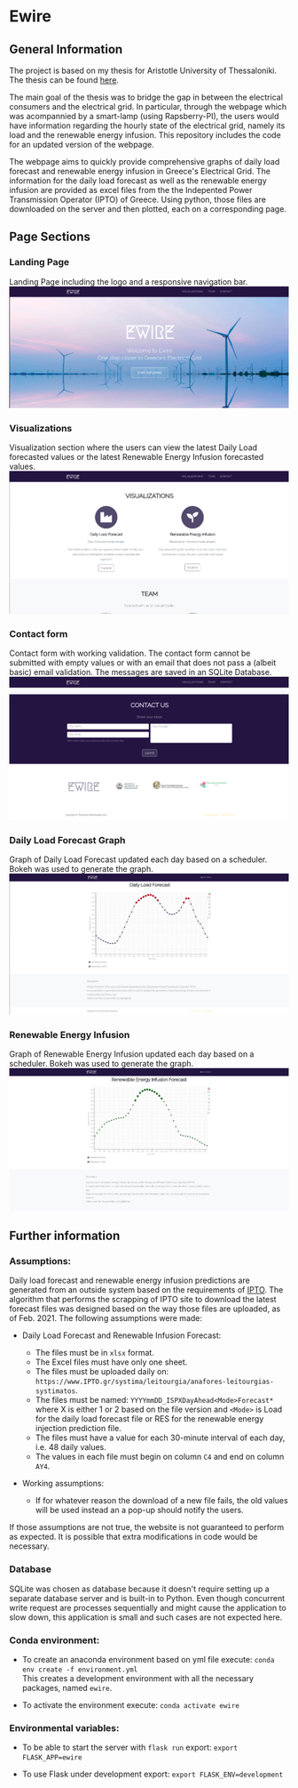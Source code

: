# Ewire

## General Information
The project is based on my thesis for Aristotle University of Thessaloniki. The thesis can be found [here](https://ikee.lib.auth.gr/record/294600/files/theodor-athanasiadis-thesis.pdf).

The main goal of the thesis was to bridge the gap in between the electrical consumers and the electrical grid. In particular, through the webpage which was acompannied by a smart-lamp (using Rapsberry-PI), the users would have information regarding the hourly state of the electrical grid, namely
its load and the renewable energy infusion. This repository includes the code for an updated version of the webpage.

The webpage aims to quickly provide comprehensive graphs of daily load forecast and renewable energy infusion in Greece's Electrical Grid. The information for the daily load forecast as well as the renewable energy infusion are provided as excel files from the the Indepented Power Transmission Operator (IPTO) of Greece. Using python, those files are downloaded on the server and then plotted, each on a corresponding page.

## Page Sections

### Landing Page
Landing Page including the logo and a responsive navigation bar.
![](/static/assets/read-me-images/main-section.png)

### Visualizations
Visualization section where the users can view the latest Daily Load forecasted values or the latest Renewable Energy Infusion forecasted values.
![](/static/assets/read-me-images/visualizations.png)

### Contact form
Contact form with working validation. The contact form cannot be submitted with empty values or with an email that does not pass a (albeit basic) email validation. The messages are saved in an SQLite Database.
![](/static/assets/read-me-images/contact-form.png)

### Daily Load Forecast Graph
Graph of Daily Load Forecast updated each day based on a scheduler. Bokeh was used to generate the graph.
![](/static/assets/read-me-images/daily-forecast.png)

### Renewable Energy Infusion
Graph of Renewable Energy Infusion updated each day based on a scheduler. Bokeh was used to generate the graph.
![](/static/assets/read-me-images/renewable-forecast.png)


## Further information

### Assumptions:
Daily load forecast and renewable energy infusion predictions are generated from an outside system based on the requirements of [IPTO](https://www.IPTO.gr/en). The algorithm that performs the scrapping of IPTO site to download the latest forecast files was designed based on the way those files are uploaded, as of Feb. 2021. 
The following assumptions were made:
- Daily Load Forecast and Renewable Infusion Forecast:
    - The files must be in `xlsx` format.
    - The Excel files must have only one sheet.
    - The files must be uploaded daily on: `https://www.IPTO.gr/systima/leitourgia/anafores-leitourgias-systimatos`.
    - The files must be named: `YYYYmmDD_ISPXDayAhead<Mode>Forecast*` where X is either 1 or 2 based on the file version and `<Mode>` is Load for the daily load forecast file or RES for the renewable energy injection prediction file.
    - The files must have a value for each 30-minute interval of each day, i.e. 48 daily values.
    - The values in each file must begin on column `C4` and end on column `AY4`. 

- Working assumptions:
    - If for whatever reason the download of a new file fails, the old values will be used instead an a pop-up should notify the users.

If those assumptions are not true, the website is not guaranteed to perform as expected. It is possible that extra modifications in code would be necessary.

### Database
SQLite was chosen as database because it doesn't require setting up a separate database server and is built-in to Python.
Even though concurrent write request are processes sequentially and might cause the application to slow down, this application is small and such cases are not expected here.

### Conda environment:
- To create an anaconda environment based on yml file execute:
`conda env create -f environment.yml`
<br>This creates a development environment with all the necessary packages, named `ewire`.

- To activate the environment execute:
`conda activate ewire`

### Environmental variables:
- To be able to start the server with `flask run` export:
`export FLASK_APP=ewire`

- To use Flask under development export:
`export FLASK_ENV=development`
